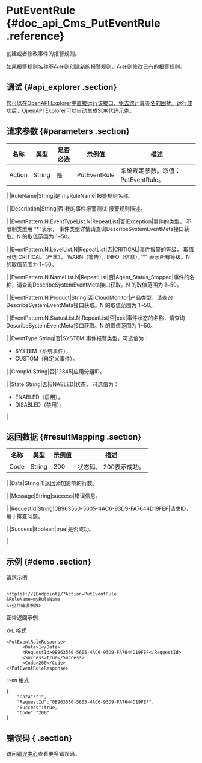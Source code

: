 # PutEventRule {#doc_api_Cms_PutEventRule .reference}

创建或者修改事件的报警规则。

如果报警规则名称不存在则创建新的报警规则，存在则修改已有的报警规则。

## 调试 {#api_explorer .section}

[您可以在OpenAPI Explorer中直接运行该接口，免去您计算签名的困扰。运行成功后，OpenAPI Explorer可以自动生成SDK代码示例。](https://api.aliyun.com/#product=Cms&api=PutEventRule&type=RPC&version=2019-01-01)

## 请求参数 {#parameters .section}

|名称|类型|是否必选|示例值|描述|
|--|--|----|---|--|
|Action|String|是|PutEventRule|系统规定参数。取值：PutEventRule。

 |
|RuleName|String|是|myRuleName|报警规则名称。

 |
|Description|String|否|我的事件报警测试|报警规则描述。

 |
|EventPattern.N.EventTypeList.N|RepeatList|否|Exception|事件的类型， 不限制类型用 "\*"表示， 事件类型详情请查询DescribeSystemEventMeta接口获取。N 的取值范围为 1~50。

 |
|EventPattern.N.LevelList.N|RepeatList|否|CRITICAL|事件报警的等级， 取值可选 CRITICAL（严重）， WARN（警告），INFO（信息），”\*“ 表示所有等级。N 的取值范围为 1~50。

 |
|EventPattern.N.NameList.N|RepeatList|否|Agent\_Status\_Stopped|事件的名称，请查询DescribeSystemEventMeta接口获取。N 的取值范围为 1~50。

 |
|EventPattern.N.Product|String|否|CloudMonitor|产品类型，请查询DescribeSystemEventMeta接口获取。N 的取值范围为 1~50。

 |
|EventPattern.N.StatusList.N|RepeatList|否|xxx|事件状态的名称，请查询DescribeSystemEventMeta接口获取。N 的取值范围为 1~50。

 |
|EventType|String|否|SYSTEM|事件报警类型，可选值为：

 -   SYSTEM（系统事件），
-   CUSTOM（自定义事件）。

 |
|GroupId|String|否|12345|应用分组ID。

 |
|State|String|否|ENABLED|状态， 可选值为：

 -   ENABLED（启用），
-   DISABLED（禁用）。

 |

## 返回数据 {#resultMapping .section}

|名称|类型|示例值|描述|
|--|--|---|--|
|Code|String|200|状态码， 200表示成功。

 |
|Data|String|1|返回添加影响的行数。

 |
|Message|String|success|错误信息。

 |
|RequestId|String|0B963550-5605-4AC6-93D9-FA7644D19FEF|请求ID，用于排查问题。

 |
|Success|Boolean|true|是否成功。

 |

## 示例 {#demo .section}

请求示例

``` {#request_demo}

http(s)://[Endpoint]/?Action=PutEventRule
&RuleName=myRuleName
&<公共请求参数>

```

正常返回示例

`XML` 格式

``` {#xml_return_success_demo}
<PutEventRuleResponse>
      <Data>1</Data>
      <RequestId>0B963550-5605-4AC6-93D9-FA7644D19FEF</RequestId>
      <Success>true</Success>
      <Code>200</Code>
</PutEventRuleResponse>
```

`JSON` 格式

``` {#json_return_success_demo}
{
	"Data":"1",
	"RequestId":"0B963550-5605-4AC6-93D9-FA7644D19FEF",
	"Success":true,
	"Code":"200"
}
```

## 错误码 { .section}

访问[错误中心](https://error-center.aliyun.com/status/product/Cms)查看更多错误码。


